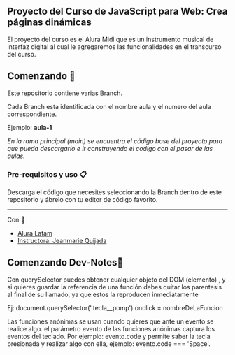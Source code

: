 ## Proyecto del Curso de JavaScript para Web: Crea páginas dinámicas

El proyecto del curso es el Alura Midi que es un instrumento musical de interfaz digital al cual le agregaremos las funcionalidades en el transcurso del curso. 

 
## Comenzando 🚀

Este repositorio contiene varias Branch. 

Cada Branch esta identificada con el nombre aula y el numero del aula correspondiente. 

Ejemplo:  **aula-1**

*En la rama principal (main) se encuentra el código base del proyecto para que pueda descargarlo e ir construyendo el codigo con el pasar de las aulas.*

### Pre-requisitos y uso 📋

Descarga el código que necesites seleccionando la Branch dentro de este repositorio y ábrelo con tu editor de código favorito. 


---
 Con :blue_heart: 
- [Alura Latam](https://www.aluracursos.com/) 
- [Instructora: Jeanmarie Quijada](https://github.com/JeanmarieAluraLatam) 

## Comenzando Dev-Notes🚀
Con querySelector puedes obtener cualquier objeto del DOM (elemento) , y si quieres guardar la referencia de una función debes quitar los parentesis al final de su llamado, ya que estos la reproducen inmediatamente

Ej: document.querySelector('.tecla__pomp').onclick = nombreDeLaFuncion

Las funciones anónimas se usan cuando quieres que ante un evento se realice algo.
el parámetro evento de las funciones anónimas captura los eventos del teclado. Por ejemplo:
evento.code y permite  saber la tecla presionada y realizar algo con ella, ejemplo:
evento.code === 'Space'.

